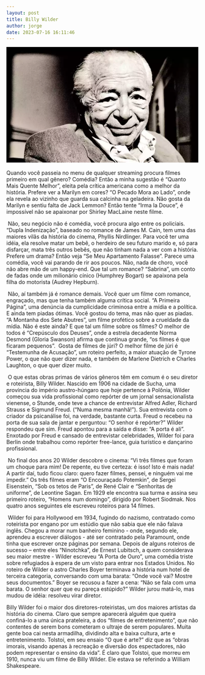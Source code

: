 ```yaml
---
layout: post
title: Billy Wilder
author: jorge
date: 2023-07-16 16:11:46
---
```



![](/uploads/billywilder.png)

Quando você passeia no menu de qualquer streaming procura filmes primeiro em qual gênero? Comédia? Então a minha sugestão é “Quanto Mais Quente Melhor”, eleita pela crítica americana como a melhor da história. Prefere ver a Marilyn em cores? “O Pecado Mora ao Lado”, onde ela revela ao vizinho que guarda sua calcinha na geladeira. Não gosta da Marilyn e sentiu falta de Jack Lemmon? Então tente “Irma la Douce”, é impossível não se apaixonar por Shirley MacLaine neste filme.

 Não, seu negócio não é comédia, você procura algo entre os policiais. “Dupla Indenização”, baseado no romance de James M. Cain, tem uma das maiores vilãs da história do cinema, Phyllis Nirdlinger. Para você ter uma idéia, ela resolve matar um bebê, o herdeiro de seu futuro marido e, só para disfarçar, mata três outros bebês, que não tinham nada a ver com a história. Prefere um drama? Então veja “Se Meu Apartamento Falasse”. Parece uma comédia, você vai parando de rir aos poucos. Não, nada de choro, você não abre mão de um happy-end. Que tal um romance? “Sabrina”, um conto de fadas onde um milionário cínico (Humphrey Bogart) se apaixona pela filha do motorista (Audrey Hepburn).

 Não, aí também já é romance demais. Você quer um filme com romance, engraçado, mas que tenha também alguma crítica social. “A Primeira Página”, uma denúncia da cumplicidade criminosa entre a mídia e a política. E ainda tem piadas ótimas. Você gostou do tema, mas não quer as piadas. “A Montanha dos Sete Abutres”, um filme profético sobre a crueldade da mídia. Não é este ainda? E que tal um filme sobre os filmes? O melhor de todos é “Crepúsculo dos Deuses”, onde a estrela decadente Norma Desmond (Gloria Swanson) afirma que continua grande, “os filmes é que ficaram pequenos”.  Gosta de filmes de júri? O melhor filme de júri é “Testemunha de Acusação”, um roteiro perfeito, a maior atuação de Tyrone Power, o que não quer dizer nada, e também de Marlene Dietrich e Charles Laughton, o que quer dizer muito.

 O que estas obras primas de vários gêneros têm em comum é o seu diretor e roteirista, Billy Wilder. Nascido em 1906 na cidade de Sucha, uma província do império austro-húngaro que hoje pertence à Polônia, Wilder começou sua vida profissional como repórter de um jornal sensacionalista vienense, o Stunde, onde teve a chance de entrevistar Alfred Adler, Richard Strauss e Sigmund Freud. (“Numa mesma manhã!”). Sua entrevista com o criador da psicanálise foi, na verdade, bastante curta. Freud o recebeu na porta de sua sala de jantar e perguntou: “O senhor é repórter?” Wilder respondeu que sim. Freud apontou para a saída e disse: “A porta é ali”. Enxotado por Freud e cansado de entrevistar celebridades, Wilder foi para Berlin onde trabalhou como repórter free-lance, guia turístico e dançarino profissional.

 No final dos anos 20 Wilder descobre o cinema: “Vi três filmes que foram um choque para mim! De repente, eu tive certeza: é isso! Isto é mais nada! A partir daí, tudo ficou claro: quero fazer filmes, pensei, e ninguém vai me impedir.” Os três filmes eram “O Encouraçado Potemkin”, de Sergei Eisenstein, “Sob os tetos de Paris”, de René Clair e “Senhoritas de uniforme”, de Leontine Sagan. Em 1929 ele encontra sua turma e assina seu primeiro roteiro, “Homens num domingo”, dirigido por Robert Siodmak. Nos quatro anos seguintes ele escreveu roteiros para 14 filmes.   

 Wilder foi para Hollywood em 1934, fugindo do nazismo, contratado como roteirista por engano por um estúdio que não sabia que ele não falava inglês. Chegou a morar num banheiro feminino - onde, segundo ele, aprendeu a escrever diálogos - até ser contratado pela Paramount, onde tinha que escrever onze páginas por semana. Depois de alguns roteiros de sucesso – entre eles “Ninotchka”, de Ernest Lubitsch, a quem considerava seu maior mestre - Wilder escreveu “A Porta de Ouro”, uma comédia triste sobre refugiados à espera de um visto para entrar nos Estados Unidos. No roteiro de Wilder o astro Charles Boyer terminava a história num hotel de terceira categoria, conversando com uma barata: “Onde você vai? Mostre seus documentos.” Boyer se recusou a fazer a cena: “Não se fala com uma barata. O senhor quer que eu pareça estúpido?” Wilder jurou matá-lo, mas mudou de idéia: resolveu virar diretor.

Billy Wilder foi o maior dos diretores-roteiristas, um dos maiores artistas da história do cinema. Claro que sempre aparecerá alguém que queira confiná-lo a uma única prateleira, a dos “filmes de entretenimento”, que não contentes de serem bons cometeram o ultraje de serem populares. Muita gente boa cai nesta armadilha, dividindo alta e baixa cultura, arte e entretenimento. Tolstoi, em seu ensaio “O que é arte?” diz que as “obras imorais, visando apenas à recreação e diversão dos espectadores, não podem representar o ensino da vida”. É claro que Tolstoi, que morreu em 1910, nunca viu um filme de Billy Wilder. Ele estava se referindo a William Shakespeare.

<!--EndFragment-->